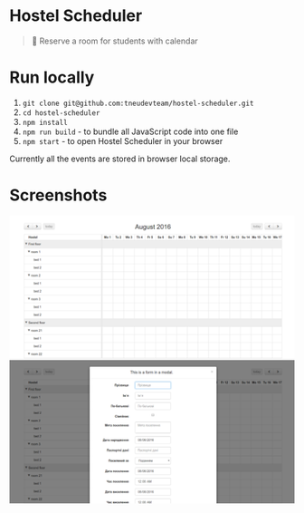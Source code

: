 # Hostel Scheduler
> :date: Reserve a room for students with calendar

# Run locally

1. `git clone git@github.com:tneudevteam/hostel-scheduler.git`
2. `cd hostel-scheduler`
3. `npm install`
4. `npm run build` - to bundle all JavaScript code into one file
4. `npm start` - to open Hostel Scheduler in your browser

Currently all the events are stored in browser local storage.

# Screenshots

![Main Screen](media/main-screen.png)
![Modal Window](media/modal-window.png)

